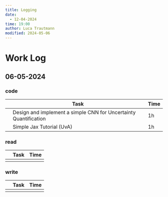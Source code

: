 ```yaml
---
title: Logging
date:
  - 12-04-2024
time: 19:00
author: Luca Trautmann
modified: 2024-05-06
---
```

# Work Log
## 06-05-2024
### code

|     | Task                                                             | Time |
| --- | ---------------------------------------------------------------- | ---- |
|     | Design and implement a simple CNN for Uncertainty Quantification | 1h   |
|     | Simple Jax Tutorial (UvA)                                        | 1h   |

### read

|     | Task | Time |
| --- | ---- | ---- |
|     |      |      |

### write

|     | Task | Time |
| --- | ---- | ---- |
|     |      |      |



